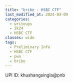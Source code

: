 ```yaml
---
title: "bribe - HSBC CTF"
last_modified_at: 2024-03-09
categories:
  - writeups
  - 2k24
  - HSBC CTF
classes: wide
tags:
  - Preliminary Info
  - HSBC CTF
  - pwn
  - bribe
---
```


UPI ID: khushangsingla@pnb

